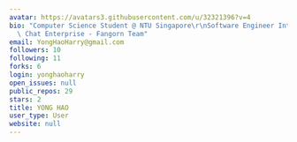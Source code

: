```yaml
---
avatar: https://avatars3.githubusercontent.com/u/32321396?v=4
bio: "Computer Science Student @ NTU Singapore\r\nSoftware Engineer Intern @ Zendesk\
  \ Chat Enterprise - Fangorn Team"
email: YongHaoHarry@gmail.com
followers: 10
following: 11
forks: 6
login: yonghaoharry
open_issues: null
public_repos: 29
stars: 2
title: YONG HAO
user_type: User
website: null
---
```

